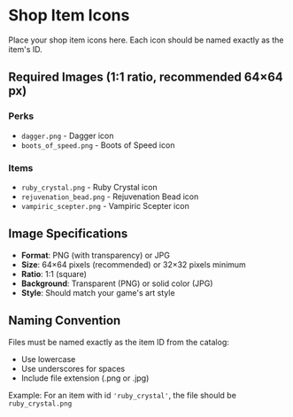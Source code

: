 # Shop Item Icons

Place your shop item icons here. Each icon should be named exactly as the item's ID.

## Required Images (1:1 ratio, recommended 64×64 px)

### Perks
- `dagger.png` - Dagger icon
- `boots_of_speed.png` - Boots of Speed icon

### Items
- `ruby_crystal.png` - Ruby Crystal icon
- `rejuvenation_bead.png` - Rejuvenation Bead icon
- `vampiric_scepter.png` - Vampiric Scepter icon

## Image Specifications
- **Format**: PNG (with transparency) or JPG
- **Size**: 64×64 pixels (recommended) or 32×32 pixels minimum
- **Ratio**: 1:1 (square)
- **Background**: Transparent (PNG) or solid color (JPG)
- **Style**: Should match your game's art style

## Naming Convention
Files must be named exactly as the item ID from the catalog:
- Use lowercase
- Use underscores for spaces
- Include file extension (.png or .jpg)

Example: For an item with id `'ruby_crystal'`, the file should be `ruby_crystal.png`


